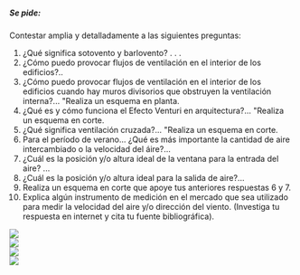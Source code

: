 ##### Se pide: 

Contestar amplia y detalladamente a las siguientes preguntas:

1. ¿Qué significa sotovento y barlovento? . . .
2. ¿Cómo puedo provocar flujos de ventilación en el interior de los edificios?..
3. ¿Cómo puedo provocar flujos de ventilación en el interior de los edificios cuando hay muros divisorios que obstruyen la ventilación interna?...
"Realiza un esquema en planta.
4. ¿Qué es y cómo funciona el Efecto Venturi en arquitectura?...
"Realiza un esquema en corte.
5. ¿Qué significa ventilación cruzada?...
"Realiza un esquema en corte.
6. Para el período de verano... ¿Qué es más importante la cantidad de aire intercambiado o la velocidad del áire?...
7. ¿Cuál es la posición y/o altura ideal de la ventana para la entrada del aire? ...
8. ¿Cuál es la posición y/o altura ideal para la salida de aire?...
9. Realiza un esquema en corte que apoye tus anteriores respuestas 6 y 7.
10. Explica algún instrumento de medición en el mercado que sea utilizado para medir la velocidad del aire y/o dirección del viento. (Investiga tu respuesta en internet y cita tu fuente bibliográfica).

<div class="mdl-grid">
<div class="mdl-cell mdl-cell--6-col mdl-typography--text-center">
<img src='./content/4/M4.32/ven.2.jpg'>
</div>
<div class="mdl-cell mdl-cell--6-col mdl-typography--text-center">
<img src='./content/4/M4.32/ven.4.jpg'>
</div>
<div class="mdl-cell mdl-cell--6-col mdl-typography--text-center">
<img src='./content/4/M4.32/ven.1.jpg'>
</div>
<div class="mdl-cell mdl-cell--6-col mdl-typography--text-center">
<img src='./content/4/M4.32/ven.3.png'>
</div>
</div>
